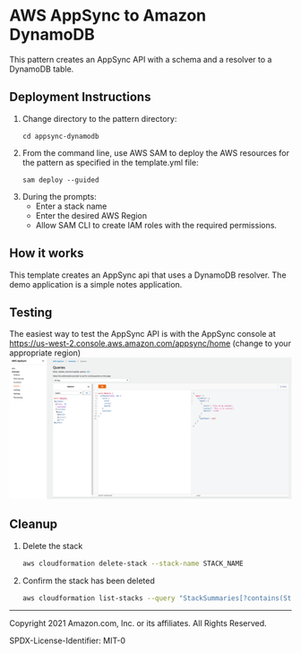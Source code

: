 # AWS AppSync to Amazon DynamoDB

This pattern creates an AppSync API with a schema and a resolver to a DynamoDB table.

## Deployment Instructions
1. Change directory to the pattern directory:
    ```
    cd appsync-dynamodb
    ```
2. From the command line, use AWS SAM to deploy the AWS resources for the pattern as specified in the template.yml file:
    ```
    sam deploy --guided
    ```
3. During the prompts:
    * Enter a stack name
    * Enter the desired AWS Region
    * Allow SAM CLI to create IAM roles with the required permissions.

## How it works
This template creates an AppSync api that uses a DynamoDB resolver. 
The demo application is a simple notes application.

## Testing

The easiest way to test the AppSync API is with the AppSync console at 
https://us-west-2.console.aws.amazon.com/appsync/home (change to your appropriate region)
![AppSync Console](./console.png)

## Cleanup
 
1. Delete the stack
    ```bash
    aws cloudformation delete-stack --stack-name STACK_NAME
    ```
1. Confirm the stack has been deleted
    ```bash
    aws cloudformation list-stacks --query "StackSummaries[?contains(StackName,'STACK_NAME')].StackStatus"
    ```
----
Copyright 2021 Amazon.com, Inc. or its affiliates. All Rights Reserved.

SPDX-License-Identifier: MIT-0
